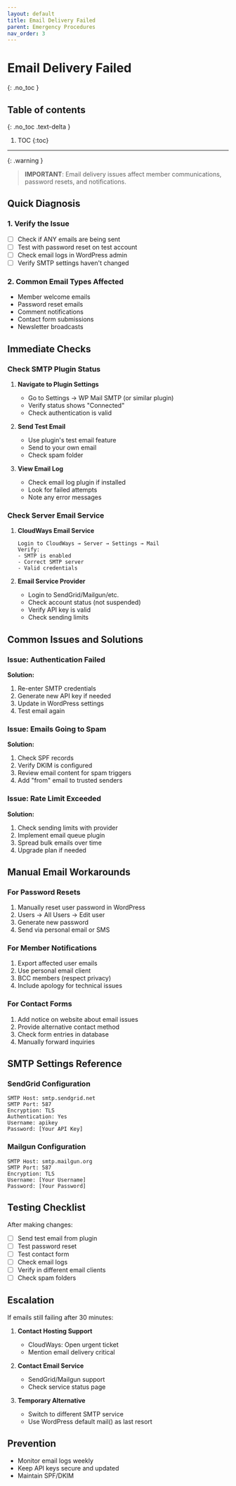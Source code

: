```yaml
---
layout: default
title: Email Delivery Failed
parent: Emergency Procedures
nav_order: 3
---
```


# Email Delivery Failed
{: .no_toc }

## Table of contents
{: .no_toc .text-delta }

1. TOC
{:toc}

---

{: .warning }
> **IMPORTANT**: Email delivery issues affect member communications, password resets, and notifications.

## Quick Diagnosis

### 1. Verify the Issue
- [ ] Check if ANY emails are being sent
- [ ] Test with password reset on test account
- [ ] Check email logs in WordPress admin
- [ ] Verify SMTP settings haven't changed

### 2. Common Email Types Affected
- Member welcome emails
- Password reset emails
- Comment notifications
- Contact form submissions
- Newsletter broadcasts

## Immediate Checks

### Check SMTP Plugin Status

1. **Navigate to Plugin Settings**
   - Go to Settings → WP Mail SMTP (or similar plugin)
   - Verify status shows "Connected"
   - Check authentication is valid

2. **Send Test Email**
   - Use plugin's test email feature
   - Send to your own email
   - Check spam folder

3. **View Email Log**
   - Check email log plugin if installed
   - Look for failed attempts
   - Note any error messages

### Check Server Email Service

1. **CloudWays Email Service**
   ```
   Login to CloudWays → Server → Settings → Mail
   Verify:
   - SMTP is enabled
   - Correct SMTP server
   - Valid credentials
   ```

2. **Email Service Provider**
   - Login to SendGrid/Mailgun/etc.
   - Check account status (not suspended)
   - Verify API key is valid
   - Check sending limits

## Common Issues and Solutions

### Issue: Authentication Failed

**Solution:**
1. Re-enter SMTP credentials
2. Generate new API key if needed
3. Update in WordPress settings
4. Test email again

### Issue: Emails Going to Spam

**Solution:**
1. Check SPF records
2. Verify DKIM is configured
3. Review email content for spam triggers
4. Add "from" email to trusted senders

### Issue: Rate Limit Exceeded

**Solution:**
1. Check sending limits with provider
2. Implement email queue plugin
3. Spread bulk emails over time
4. Upgrade plan if needed

## Manual Email Workarounds

### For Password Resets
1. Manually reset user password in WordPress
2. Users → All Users → Edit user
3. Generate new password
4. Send via personal email or SMS

### For Member Notifications
1. Export affected user emails
2. Use personal email client
3. BCC members (respect privacy)
4. Include apology for technical issues

### For Contact Forms
1. Add notice on website about email issues
2. Provide alternative contact method
3. Check form entries in database
4. Manually forward inquiries

## SMTP Settings Reference

### SendGrid Configuration
```
SMTP Host: smtp.sendgrid.net
SMTP Port: 587
Encryption: TLS
Authentication: Yes
Username: apikey
Password: [Your API Key]
```

### Mailgun Configuration
```
SMTP Host: smtp.mailgun.org
SMTP Port: 587
Encryption: TLS
Username: [Your Username]
Password: [Your Password]
```

## Testing Checklist

After making changes:
- [ ] Send test email from plugin
- [ ] Test password reset
- [ ] Test contact form
- [ ] Check email logs
- [ ] Verify in different email clients
- [ ] Check spam folders

## Escalation

If emails still failing after 30 minutes:

1. **Contact Hosting Support**
   - CloudWays: Open urgent ticket
   - Mention email delivery critical

2. **Contact Email Service**
   - SendGrid/Mailgun support
   - Check service status page

3. **Temporary Alternative**
   - Switch to different SMTP service
   - Use WordPress default mail() as last resort

## Prevention

- Monitor email logs weekly
- Keep API keys secure and updated
- Maintain SPF/DKIM

